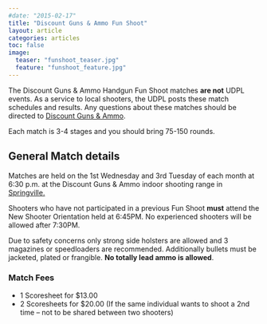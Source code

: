 ```yaml
---
#date: "2015-02-17"
title: "Discount Guns & Ammo Fun Shoot"
layout: article
categories: articles
toc: false
image:
  teaser: "funshoot_teaser.jpg"
  feature: "funshoot_feature.jpg"
---
```


The Discount Guns & Ammo Handgun Fun Shoot matches **are not** UDPL events. As a service to local shooters, the UDPL posts these match schedules and results. Any questions about these matches should be directed to [Discount Guns & Ammo](http://www.discountgunandammo.com/). 

Each match is 3-4 stages and you should bring 75-150 rounds.

## General Match details

Matches are held on the 1st Wednesday and 3rd Tuesday of each month at 6:30 p.m. at the Discount Guns & Ammo indoor shooting range in [Springville.](https://goo.gl/maps/9uTpGCtWBUy) 

Shooters who have not participated in a previous Fun Shoot **must** attend the New Shooter Orientation held at 6:45PM.  No experienced shooters will be allowed after 7:30PM.

Due to safety concerns only strong side holsters are allowed and 3 magazines or speedloaders are recommended. Additionally bullets must be jacketed, plated or frangible. **No totally lead ammo is allowed**.
 
### Match Fees

* 1 Scoresheet for $13.00
* 2 Scoresheets for $20.00 (If the same individual wants to shoot a 2nd time – not to be shared between two shooters)


